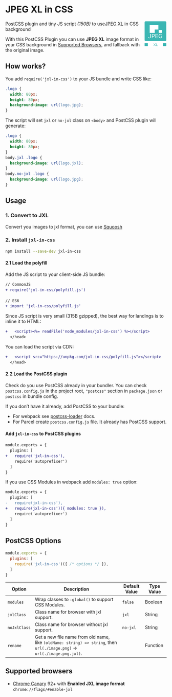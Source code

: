 # JPEG XL in CSS

<img src="https://github.com/nucliweb/jxl-in-css/blob/main/assets/jpegxl.svg?raw=true" align="right"
     alt="JPEG XL logo" width="70" height="80">

[PostCSS] plugin and tiny JS script *(150B)* to use[JPEG XL] in CSS background

With this PostCSS Plugin you can use **JPEG XL** image format in your CSS background in [Supported Browsers](#supported-browsers), and fallback with the original image.


## How works?

You add `require('jxl-in-css')` to your JS bundle and write CSS like:

```css
.logo {
  width: 80px;
  height: 80px;
  background-image: url(logo.jpg);
}
```

The script will set `jxl` or `no-jxl` class on `<body>` and PostCSS plugin will generate:

```css
.logo {
  width: 80px;
  height: 80px;
}
body.jxl .logo {
  background-image: url(logo.jxl);
}
body.no-jxl .logo {
  background-image: url(logo.jpg);
}
```

## Usage
### 1. Convert to JXL

Convert you images to jxl format, you can use [Squoosh]

### 2. Install `jxl-in-css`

```sh
npm install --save-dev jxl-in-css
```
#### 2.1 Load the polyfill

Add the JS script to your client-side JS bundle:

```diff js
// CommonJS
+ require('jxl-in-css/polyfill.js')

// ES6
+ import 'jxl-in-css/polyfill.js'
```

Since JS script is very small (315B gzipped), the best way for landings
is to inline it to HTML:

```diff html
+   <script><%= readFile('node_modules/jxl-in-css') %></script>
  </head>
```

You can load the script via CDN:

```diff html
+   <script src="https://unpkg.com/jxl-in-css/polyfill.js"></script>
  </head>
```

#### 2.2 Load the PostCSS plugin

Check do you use PostCSS already in your bundler. You can check `postcss.config.js` in the project root, `"postcss"` section in `package.json` or `postcss` in bundle config.

If you don’t have it already, add PostCSS to your bundle:

* For webpack see [postcss-loader] docs.
* For Parcel create `postcss.config.js` file.
  It already has PostCSS support.
#### Add `jxl-in-css` to PostCSS plugins

```diff js
module.exports = {
  plugins: [
+   require('jxl-in-css'),
    require('autoprefixer')
  ]
}
```
If you use CSS Modules in webpack add `modules: true` option:

```diff js
module.exports = {
  plugins: [
-   require(jxl-in-css'),
+   require(jxl-in-css')({ modules: true }),
    require('autoprefixer')
  ]
}
```

## PostCSS Options

```js
module.exports = {
  plugins: [
    require('jxl-in-css')({ /* options */ }),
  ]
}
```
| Option | Description | Default Value | Type Value |
| ------ | ----------- | ------------- | ---------- |
| `modules` |  Wrap classes to `:global()` to support CSS Modules. | `false` | Boolean |
| `jxlClass` |  Class name for browser with jxl support. | `jxl` | String |
| `noJxlClass` |  Class name for browser without jxl support. | `no-jxl` | String |
| `rename` |  Get a new file name from old name, like `(oldName: string) => string`, then `url(./image.png)` → `url(./image.png.jxl)`. | | Function |

## Supported browsers

* [Chrome Canary] 92+ with **Enabled JXL image format** `chrome://flags/#enable-jxl`


[PostCSS]: https://github.com/postcss/postcss
[JPEG XL]: https://jpeg.org/jpegxl/
[Squoosh]: https://squoosh.app/
[postcss-loader]: https://github.com/postcss/
[Chrome Canary]: https://www.google.com/intl/es/chrome/canary/
